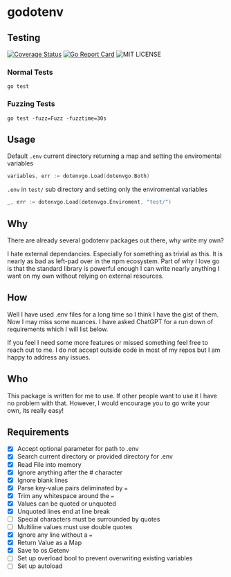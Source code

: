 # godotenv

## Testing

[![Coverage Status](https://coveralls.io/repos/github/StevenDStanton/dotenvgo/badge.svg?branch=master)](https://coveralls.io/github/StevenDStanton/dotenvgo?branch=master)
[![Go Report Card](https://goreportcard.com/badge/github.com/StevenDStanton/dotenvgo)](https://goreportcard.com/report/github.com/StevenDStanton/dotenvgo)
![MIT LICENSE](https://camo.githubusercontent.com/2bb6ac78e5a9f4f688a6a066cc71b62012101802fcdb478e6e4c6b6ec75dc694/68747470733a2f2f696d672e736869656c64732e696f2f62616467652f6c6963656e73652d4d49542d626c75652e737667)

### Normal Tests

`go test`

### Fuzzing Tests

`go test -fuzz=Fuzz -fuzztime=30s`

## Usage

Default `.env` current directory returning a map and setting the enviromental variables

```go
variables, err := dotenvgo.Load(dotenvgo.Both)
```

`.env` in `test/` sub directory and setting only the enviromental variables

```go
_, err := dotenvgo.Load(dotenvgo.Enviroment, "test/")
```

## Why

There are already several godotenv packages out there, why write my own?

I hate external dependancies. Especially for something as trivial as this. It is nearly as bad
as left-pad over in the npm ecosystem. Part of why I love go is that the standard library is
powerful enough I can write nearly anything I want on my own without relying on external
resources.

## How

Well I have used .env files for a long time so I think I have the gist of them. Now I may miss
some nuances. I have asked ChatGPT for a run down of requirements which I will list below.

If you feel I need some more features or missed something feel free to reach out to me. I do
not accept outside code in most of my repos but I am happy to address any issues.

## Who

This package is written for me to use. If other people want to use it I have no problem with that.
However, I would encourage you to go write your own, its really easy!

## Requirements

- [x] Accept optional parameter for path to .env
- [x] Search current directory or provided directory for .env
- [x] Read File into memory
- [x] Ignore anything after the # character
- [x] Ignore blank lines
- [x] Parse key-value pairs deliminated by `=`
- [x] Trim any whitespace around the `=`
- [x] Values can be quoted or unquoted
- [x] Unquoted lines end at line break
- [ ] Special characters must be surrounded by quotes
- [ ] Multiline values must use double quotes
- [x] Ignore any line without a `=`
- [x] Return Value as a Map
- [x] Save to os.Getenv
- [ ] Set up overload bool to prevent overwriting existing variables
- [ ] Set up autoload

